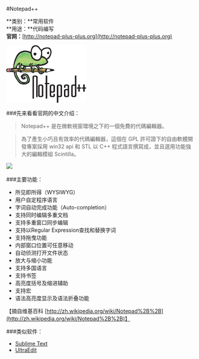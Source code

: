 #Notepad++

**类别：**常用软件  
**用途：**代码编写  
**官网：**[http://notepad-plus-plus.org](http://notepad-plus-plus.org)

![](/static/img/tools/notepad++.png)

###先来看看官网的中文介绍：

> Notepad++ 是在微軟視窗環境之下的一個免費的代碼編輯器。

> 為了產生小巧且有效率的代碼編輯器，這個在 GPL 許可證下的自由軟體開發專案採用 win32 api 和 STL 以 C++ 程式語言撰寫成，並且選用功能強大的編輯模組 Scintilla。

![](http://notepad-plus-plus.org/assets/images/screenshot4.png)

###主要功能：

* 所见即所得（WYSIWYG）
* 用户自定程序语言
* 字词自动完成功能（Auto-completion）
* 支持同时编辑多重文档
* 支持多重窗口同步编辑
* 支持以Regular Expression查找和替换字词
* 支持拖曳功能
* 内部窗口位置可任意移动
* 自动侦测打开文件状态
* 放大与缩小功能
* 支持多国语言
* 支持书签
* 高亮度括号及缩进辅助
* 支持宏
* 语法高亮度显示及语法折叠功能

【摘自维基百科 [http://zh.wikipedia.org/wiki/Notepad%2B%2B](http://zh.wikipedia.org/wiki/Notepad%2B%2B)】

###类似软件：

* [Sublime Text](http://www.sublimetext.com/)
* [UltraEdit](http://www.ultraedit.com/)